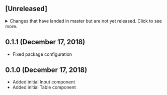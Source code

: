 ## [Unreleased]
<details>
  <summary>
    Changes that have landed in master but are not yet released.
    Click to see more.
  </summary>
</details>

## 0.1.1 (December 17, 2018)
- Fixed package configuration

## 0.1.0 (December 17, 2018)
- Added initial Input component
- Added initial Table component
